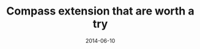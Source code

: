 ---
date: 2014-06-10
external:
  host: SitePoint
  url: http://www.sitepoint.com/compass-extensions-worth-a-try/
layout: none
preview: false
published: true
sassmeister: false
summary: false
title: "Compass extension that are worth a try"
---